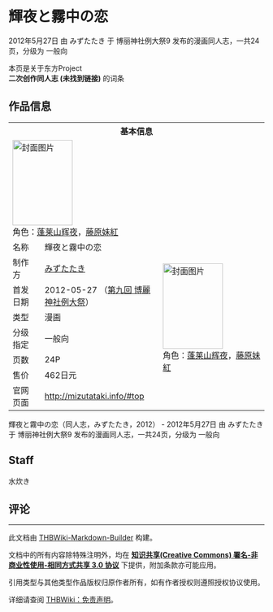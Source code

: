 # 輝夜と霧中の恋

<!-- source html: G:\repos\THBWiki-Markdown-Builder\THBWikiMarkdown\Temp\main\4\4e\ns0%3A%E8%BC%9D%E5%A4%9C%E3%81%A8%E9%9C%A7%E4%B8%AD%E3%81%AE%E6%81%8B.html -->

2012年5月27日 由 みずたたき 于 博丽神社例大祭9 发布的漫画同人志，一共24页，分级为 一般向

本页是关于东方Project  
 **二次创作同人志 (未找到链接)** 的词条

## 作品信息

<table><tbody><tr><th colspan="3">基本信息</th></tr><tr><td class="cover-artwork-mobile" colspan="2"><a href="./文件-輝夜と霧中の恋封面.jpg.md" class="image" title="封面图片"><img alt="封面图片" src="https://upload.thwiki.cc/thumb/0/06/%E8%BC%9D%E5%A4%9C%E3%81%A8%E9%9C%A7%E4%B8%AD%E3%81%AE%E6%81%8B%E5%B0%81%E9%9D%A2.jpg/118px-%E8%BC%9D%E5%A4%9C%E3%81%A8%E9%9C%A7%E4%B8%AD%E3%81%AE%E6%81%8B%E5%B0%81%E9%9D%A2.jpg" decoding="async" loading="lazy" width="118" height="168" srcset="https://upload.thwiki.cc/thumb/0/06/%E8%BC%9D%E5%A4%9C%E3%81%A8%E9%9C%A7%E4%B8%AD%E3%81%AE%E6%81%8B%E5%B0%81%E9%9D%A2.jpg/176px-%E8%BC%9D%E5%A4%9C%E3%81%A8%E9%9C%A7%E4%B8%AD%E3%81%AE%E6%81%8B%E5%B0%81%E9%9D%A2.jpg 1.5x, https://upload.thwiki.cc/thumb/0/06/%E8%BC%9D%E5%A4%9C%E3%81%A8%E9%9C%A7%E4%B8%AD%E3%81%AE%E6%81%8B%E5%B0%81%E9%9D%A2.jpg/235px-%E8%BC%9D%E5%A4%9C%E3%81%A8%E9%9C%A7%E4%B8%AD%E3%81%AE%E6%81%8B%E5%B0%81%E9%9D%A2.jpg 2x" data-file-width="269" data-file-height="384"></a><div class="cover-char">角色：<a href="./蓬莱山辉夜.md" title="蓬莱山辉夜">蓬莱山辉夜</a>，<a href="./藤原妹红.md" title="藤原妹红">藤原妹紅</a></div></td>
</tr><tr><td class="label">名称</td><td colspan="2"> 輝夜と霧中の恋 </td></tr><tr><td class="label">制作方</td><td><a href="./みずたたき.md" title="みずたたき">みずたたき</a></td><td class="cover-artwork" rowspan="6" style="min-width:168px;"><a href="./文件-輝夜と霧中の恋封面.jpg.md" class="image" title="封面图片"><img alt="封面图片" src="https://upload.thwiki.cc/thumb/0/06/%E8%BC%9D%E5%A4%9C%E3%81%A8%E9%9C%A7%E4%B8%AD%E3%81%AE%E6%81%8B%E5%B0%81%E9%9D%A2.jpg/118px-%E8%BC%9D%E5%A4%9C%E3%81%A8%E9%9C%A7%E4%B8%AD%E3%81%AE%E6%81%8B%E5%B0%81%E9%9D%A2.jpg" decoding="async" loading="lazy" width="118" height="168" srcset="https://upload.thwiki.cc/thumb/0/06/%E8%BC%9D%E5%A4%9C%E3%81%A8%E9%9C%A7%E4%B8%AD%E3%81%AE%E6%81%8B%E5%B0%81%E9%9D%A2.jpg/176px-%E8%BC%9D%E5%A4%9C%E3%81%A8%E9%9C%A7%E4%B8%AD%E3%81%AE%E6%81%8B%E5%B0%81%E9%9D%A2.jpg 1.5x, https://upload.thwiki.cc/thumb/0/06/%E8%BC%9D%E5%A4%9C%E3%81%A8%E9%9C%A7%E4%B8%AD%E3%81%AE%E6%81%8B%E5%B0%81%E9%9D%A2.jpg/235px-%E8%BC%9D%E5%A4%9C%E3%81%A8%E9%9C%A7%E4%B8%AD%E3%81%AE%E6%81%8B%E5%B0%81%E9%9D%A2.jpg 2x" data-file-width="269" data-file-height="384"></a><div class="cover-char">角色：<a href="./蓬莱山辉夜.md" title="蓬莱山辉夜">蓬莱山辉夜</a>，<a href="./藤原妹红.md" title="藤原妹红">藤原妹紅</a></div></td>
</tr><tr><td class="label">首发日期</td><td>2012-05-27&#160;（<a href="/展会作品列表?e=%E5%8D%9A%E4%B8%BD%E7%A5%9E%E7%A4%BE%E4%BE%8B%E5%A4%A7%E7%A5%AD%239">第九回 博麗神社例大祭</a>）</td></tr><tr><td class="label">类型</td><td>漫画</td></tr><tr><td class="label">分级指定</td><td>一般向</td></tr><tr><td class="label">页数</td><td>24P</td></tr><tr><td class="label">售价</td><td>462日元</td></tr>
<tr><td class="label">官网页面</td><td colspan="2"><a rel="nofollow" class="external free" href="http://mizutataki.info/#top">http://mizutataki.info/#top</a></td></tr></tbody></table>

輝夜と霧中の恋（同人志，みずたたき，2012） - 2012年5月27日 由 みずたたき 于 博丽神社例大祭9 发布的漫画同人志，一共24页，分级为 一般向

## Staff
  
水炊き
  


## 评论




---

此文档由 [THBWiki-Markdown-Builder](https://github.com/Delsin-Yu/THBWiki-Markdown-Builder) 构建。

文档中的所有内容除特殊注明外，均在 [**知识共享(Creative Commons) 署名-非商业性使用-相同方式共享 3.0 协议**](https://creativecommons.org/licenses/by-sa/3.0/deed.zh-hans) 下提供，附加条款亦可能应用。

引用类型与其他类型作品版权归原作者所有，如有作者授权则遵照授权协议使用。

详细请查阅 [THBWiki：免责声明](https://thbwiki.cc/THBWiki:%E5%85%8D%E8%B4%A3%E5%A3%B0%E6%98%8E)。

